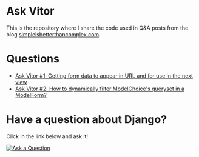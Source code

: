 # Ask Vitor

This is the repository where I share the code used in Q&A posts from the blog [simpleisbetterthancomplex.com](https://simpleisbetterthancomplex.com).

# Questions

* [Ask Vitor #1: Getting form data to appear in URL and for use in the next view](https://github.com/sibtc/askvitor/tree/master/0001)
* [Ask Vitor #2: How to dynamically filter ModelChoice's queryset in a ModelForm?](https://github.com/sibtc/askvitor/tree/master/0002)

# Have a question about Django?

Click in the link below and ask it!

[![Ask a Question](https://simpleisbetterthancomplex.com/img/btn_ask_a_question.png)](http://sibt.co/askvitor)
